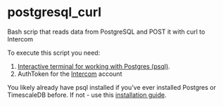 # postgresql_curl
Bash scrip that reads data from PostgreSQL and POST it with curl to Intercom

To execute this script you need:
1. [Interactive terminal for working with Postgres (psql)](http://postgresguide.com/utilities/psql.html).
2. AuthToken for the [Intercom](https://www.intercom.com) account

You likely already have psql installed if you’ve ever installed Postgres or TimescaleDB before.
If not - use this [installation guide](https://blog.timescale.com/tutorials/how-to-install-psql-on-mac-ubuntu-debian-windows/).
